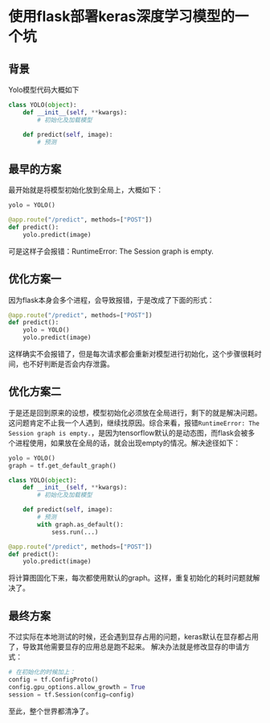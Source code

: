 # 使用flask部署keras深度学习模型的一个坑

## 背景

Yolo模型代码大概如下

```python
class YOLO(object):
    def __init__(self, **kwargs):
        # 初始化及加载模型

    def predict(self, image):
        # 预测
```

## 最早的方案

最开始就是将模型初始化放到全局上，大概如下：

```python
yolo = YOLO()

@app.route("/predict", methods=["POST"])
def predict():
    yolo.predict(image)
```

可是这样子会报错：RuntimeError: The Session graph is empty.

## 优化方案一

因为flask本身会多个进程，会导致报错，于是改成了下面的形式：

```python
@app.route("/predict", methods=["POST"])
def predict():
    yolo = YOLO()
    yolo.predict(image)
```

这样确实不会报错了，但是每次请求都会重新对模型进行初始化，这个步骤很耗时间，也不好判断是否会内存泄露。

## 优化方案二
于是还是回到原来的设想，模型初始化必须放在全局进行，剩下的就是解决问题。这问题肯定不止我一个人遇到，继续找原因。综合来看，报错`RuntimeError: The Session graph is empty.`，是因为tensorflow默认的是动态图，而flask会被多个进程使用，如果放在全局的话，就会出现empty的情况。解决途径如下：

```python
yolo = YOLO()
graph = tf.get_default_graph()

class YOLO(object):
    def __init__(self, **kwargs):
        # 初始化及加载模型

    def predict(self, image):
        # 预测
        with graph.as_default():
            sess.run(...)

@app.route("/predict", methods=["POST"])
def predict():
    yolo.predict(image)
```

将计算图固化下来，每次都使用默认的graph。这样，重复初始化的耗时问题就解决了。

## 最终方案
不过实际在本地测试的时候，还会遇到显存占用的问题，keras默认在显存都占用了，导致其他需要显存的应用总是跑不起来。
解决办法就是修改显存的申请方式：

```python
# 在初始化的时候加上：
config = tf.ConfigProto()
config.gpu_options.allow_growth = True
session = tf.Session(config=config)
```

至此，整个世界都清净了。
